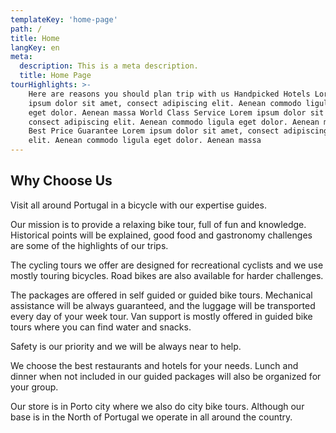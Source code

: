```yaml
---
templateKey: 'home-page'
path: /
title: Home
langKey: en
meta:
  description: This is a meta description.
  title: Home Page
tourHighlights: >-
    Here are reasons you should plan trip with us Handpicked Hotels Lorem
    ipsum dolor sit amet, consect adipiscing elit. Aenean commodo ligula
    eget dolor. Aenean massa World Class Service Lorem ipsum dolor sit amet,
    consect adipiscing elit. Aenean commodo ligula eget dolor. Aenean massa
    Best Price Guarantee Lorem ipsum dolor sit amet, consect adipiscing
    elit. Aenean commodo ligula eget dolor. Aenean massa
---
```


## Why Choose Us

Visit all around Portugal in a bicycle with our expertise guides.

Our mission is to provide a relaxing bike tour, full of fun and knowledge. Historical points will be explained, good food and gastronomy challenges are some of the highlights of our trips.

The cycling tours we offer are designed for recreational cyclists and we use mostly touring bicycles. Road bikes are also available for harder challenges.

The packages are offered in self guided or guided bike tours. Mechanical assistance will be always guaranteed, and the luggage will be transported every day of your week tour. Van support is mostly offered in guided bike tours where you can find water and snacks.

Safety is our priority and we will be always near to help.

We choose the best restaurants and hotels for your needs. Lunch and dinner when not included in our guided packages will also be organized for your group.

Our store is in Porto city where we also do city bike tours. Although our base is in the North of Portugal we operate in all around the country.